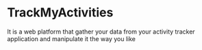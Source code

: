 # TrackMyActivities
It is a web platform that gather your data from your activity tracker application and manipulate it the way you like 
